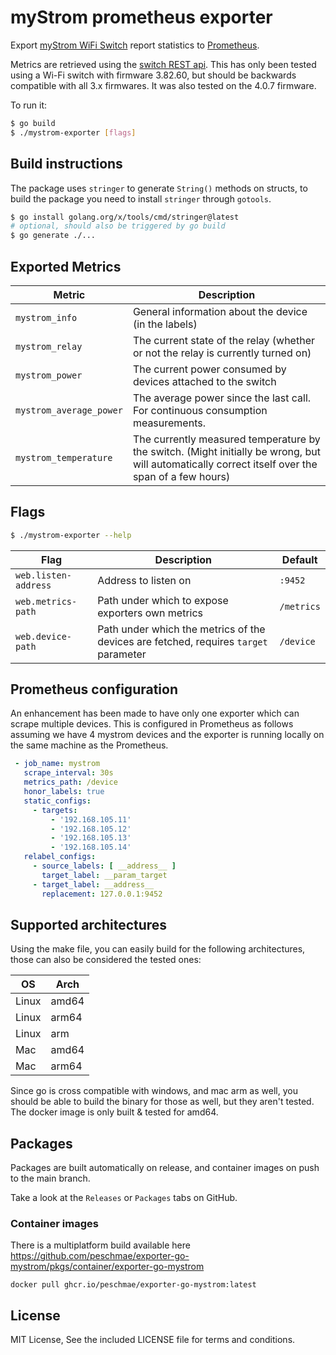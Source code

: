 # myStrom prometheus exporter

Export [myStrom WiFi Switch](https://mystrom.ch/de/wifi-switch-ch/) report
statistics to [Prometheus](https://prometheus.io).

Metrics are retrieved using the [switch REST api](https://api.mystrom.ch/).
This has only been tested using a Wi-Fi switch with firmware 3.82.60, but should be backwards compatible with all 3.x
firmwares. It was also tested on the 4.0.7 firmware.

To run it:

```bash
$ go build
$ ./mystrom-exporter [flags]
```

## Build instructions

The package uses `stringer` to generate `String()` methods on structs, to build the package you need to
install `stringer` through `gotools`.

```bash
$ go install golang.org/x/tools/cmd/stringer@latest
# optional, should also be triggered by go build
$ go generate ./...
```

## Exported Metrics

| Metric                  | Description                                                                                                                                      |
|-------------------------|--------------------------------------------------------------------------------------------------------------------------------------------------|
| `mystrom_info`          | General information about the device (in the labels)                                                                                             |
| `mystrom_relay`         | The current state of the relay (whether or not the relay is currently turned on)                                                                 |
| `mystrom_power`         | The current power consumed by devices attached to the switch                                                                                     |
| `mystrom_average_power` | The average power since the last call. For continuous consumption measurements.                                                                  |
| `mystrom_temperature`   | The currently measured temperature by the switch. (Might initially be wrong, but will automatically correct itself over the span of a few hours) |

## Flags

```bash
$ ./mystrom-exporter --help
```

| Flag                 | Description                                                                          | Default    |
|----------------------|--------------------------------------------------------------------------------------|------------|
| `web.listen-address` | Address to listen on                                                                 | `:9452`    |
| `web.metrics-path`   | Path under which to expose exporters own metrics                                     | `/metrics` |
| `web.device-path`    | Path under which the metrics of the devices are fetched, requires `target` parameter | `/device`  |

## Prometheus configuration

An enhancement has been made to have only one exporter which can scrape multiple devices.
This is configured in Prometheus as follows assuming we have 4 mystrom devices and the exporter is running locally on
the same machine as the Prometheus.

```yaml
 - job_name: mystrom
   scrape_interval: 30s
   metrics_path: /device
   honor_labels: true
   static_configs:
     - targets:
         - '192.168.105.11'
         - '192.168.105.12'
         - '192.168.105.13'
         - '192.168.105.14'
   relabel_configs:
     - source_labels: [ __address__ ]
       target_label: __param_target
     - target_label: __address__
       replacement: 127.0.0.1:9452
```

## Supported architectures

Using the make file, you can easily build for the following architectures, those can also be considered the tested ones:

| OS    | Arch  |
|-------|-------|
| Linux | amd64 |
| Linux | arm64 |
| Linux | arm   |
| Mac   | amd64 |
| Mac   | arm64 |

Since go is cross compatible with windows, and mac arm as well, you should be able to build the binary for those as
well, but they aren't tested.
The docker image is only built & tested for amd64.

## Packages

Packages are built automatically on release, and container images on push to the main branch.

Take a look at the `Releases` or `Packages` tabs on GitHub.

### Container images

There is a multiplatform build available
here https://github.com/peschmae/exporter-go-mystrom/pkgs/container/exporter-go-mystrom

```
docker pull ghcr.io/peschmae/exporter-go-mystrom:latest
```

## License

MIT License, See the included LICENSE file for terms and conditions.